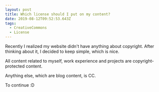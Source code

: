 ```yaml
---
layout: post
title: Which license should I put on my content?
date: 2019-08-12T09:52:53.643Z
tags:
  - CreativeCommons
  - License
---
```

Recently I realized my website didn't have anything about copyright.  After thinking about it, I decided to keep simple, which is nice.

All content related to myself, work experience and projects are copyright-protected content.

Anything else, which are blog content, is CC.



To continue :D
